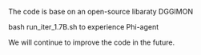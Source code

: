 The code is base on an open-source libaraty DGGIMON

bash run_iter_1.7B.sh to experience Phi-agent

We will continue to improve the code in the future.
